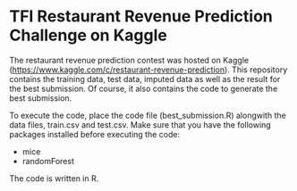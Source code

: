 # TFI Restaurant Revenue Prediction Challenge on Kaggle
The restaurant revenue prediction contest was hosted on Kaggle (https://www.kaggle.com/c/restaurant-revenue-prediction). This repository contains the training data, test data, imputed data as well as the result for the best submission. Of course, it also contains the code to generate the best submission.

To execute the code, place the code file (best_submission.R) alongwith the data files, train.csv and test.csv. Make sure that you have the following packages installed before executing the code:

  - mice
  - randomForest 
  
The code is written in R.